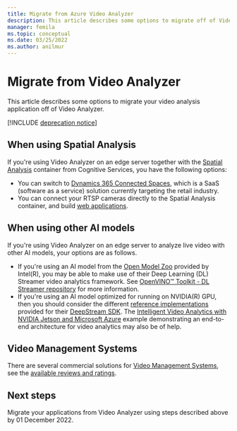 ```yaml
---
title: Migrate from Azure Video Analyzer
description: This article describes some options to migrate off of Video Analyzer
manager: femila
ms.topic: conceptual
ms.date: 03/25/2022
ms.author: anilmur
---
```


# Migrate from Video Analyzer

This article describes some options to migrate your video analysis application off of Video Analyzer. 

[!INCLUDE [deprecation notice](./includes/deprecation-notice.md)]

## When using Spatial Analysis

If you're using Video Analyzer on an edge server together with the [Spatial Analysis](../../cognitive-services/computer-vision/intro-to-spatial-analysis-public-preview.md) container from Cognitive Services, you have the following options:

* You can switch to [Dynamics 365 Connected Spaces](/dynamics365/connected-spaces/), which is a SaaS (software as a service) solution currently targeting the retail industry.
* You can connect your RTSP cameras directly to the Spatial Analysis container, and build [web applications](../../cognitive-services/computer-vision/spatial-analysis-web-app.md).

## When using other AI models

If you're using Video Analyzer on an edge server to analyze live video with other AI models, your options are as follows.

* If you're using an AI model from the [Open Model Zoo](https://github.com/openvinotoolkit/open_model_zoo) provided by Intel(R), you may be able to make use of their Deep Learning (DL) Streamer video analytics framework. See [OpenVINO™ Toolkit - DL Streamer repository](https://github.com/openvinotoolkit/dlstreamer_gst) for more information.
* If you're using an AI model optimized for running on NVIDIA(R) GPU, then you should consider the different [reference implementations](https://developer.nvidia.com/deepstream-getting-started) provided for their [DeepStream SDK](https://developer.nvidia.com/deepstream-sdk). The [Intelligent Video Analytics with NVIDIA Jetson and Microsoft Azure](https://github.com/toolboc/Intelligent-Video-Analytics-with-NVIDIA-Jetson-and-Microsoft-Azure) example demonstrating an end-to-end architecture for video analytics may also be of help.

## Video Management Systems

There are several commercial solutions for [Video Management Systems](./terminology.md#vms), see the [available reviews and ratings](https://www.gartner.com/reviews/market/video-surveillance-management-systems).

## Next steps

Migrate your applications from Video Analyzer using steps described above by 01 December 2022.




